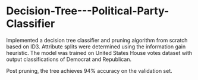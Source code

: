 # Decision-Tree---Political-Party-Classifier

Implemented a decision tree classifier and pruning algorithm from scratch based on ID3. Attribute splits were determined using the information gain heuristic. The model was trained on United States House votes dataset with output classifications of Democrat and Republican.

Post pruning, the tree achieves 94% accuracy on the validation set.
